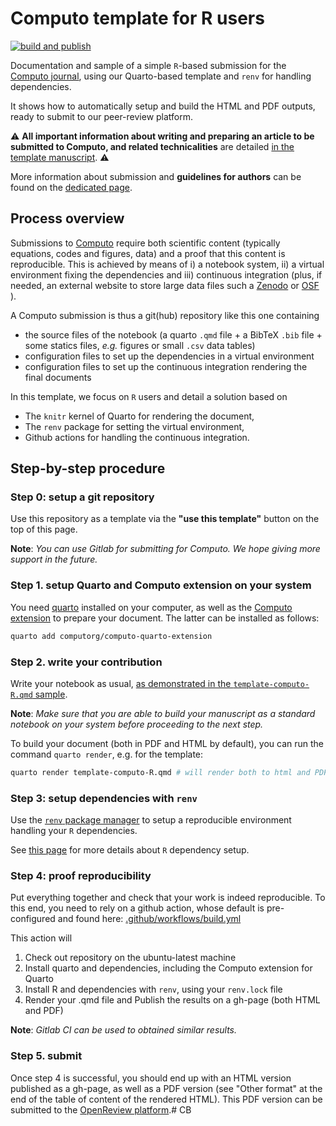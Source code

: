 
# Computo template for R users

[![build and publish](https://github.com/computorg/template-computo-R/actions/workflows/build.yml/badge.svg)](https://github.com/computorg/template-computo-R/actions/workflows/build.yml)

Documentation and sample of a simple `R`-based submission for the [Computo journal](https://computorg.github.io), using our Quarto-based template and `renv` for handling dependencies.

It shows how to automatically setup and build the HTML and PDF outputs, ready to submit to our peer-review platform.

:warning: **All important information about writing and preparing an article to be submitted to Computo, and related technicalities** are detailed [in the template manuscript](https://computo.sfds.asso.fr/template-computo-R). :warning:

More information about submission and **guidelines for authors** can be found on the [dedicated page](https://computo.sfds.asso.fr/submit/).

## Process overview

Submissions to [Computo](https://computorg.github.io) require both scientific content (typically equations, codes and figures, data) and a proof that this content is reproducible. This is achieved by means of i) a notebook system, ii) a virtual environment fixing the dependencies and iii) continuous integration (plus, if needed, an external website to store large data files such a [Zenodo](https://zenodo.org/) or [OSF](https://osf.io/) ). 

A Computo submission is thus a git(hub) repository like this one containing 

- the source files of the notebook (a quarto `.qmd` file + a BibTeX `.bib` file + some statics files, _e.g._ figures or small `.csv` data tables)
- configuration files to set up the dependencies in a virtual environment
- configuration files to set up the continuous integration rendering the final documents

In this template, we focus on `R` users and detail a solution based on

- The `knitr` kernel of Quarto for rendering the document,
- The `renv` package for setting the virtual environment,
- Github actions for handling the continuous integration.

## Step-by-step procedure

### Step 0: setup a git repository

Use this repository as a template via the **"use this template"** button on the top of this page.

**Note**: _You can use Gitlab for submitting for Computo. We hope giving more support in the future._

### Step 1. setup Quarto and Computo extension on your system

You need [quarto](https://quarto.org/) installed on your computer, as well as the [Computo extension](https://github.com/computorg/computo-quarto-extension) to prepare your document. 
The latter can be installed as follows:

```.bash
quarto add computorg/computo-quarto-extension
```

### Step 2. write your contribution 

Write your notebook as usual, [as demonstrated in the `template-computo-R.qmd` sample](https://computorg.github.io/template-computo-R/).

**Note**: _Make sure that you are able to build your manuscript as a standard notebook on your system before proceeding to the next step._

To build your document (both in PDF and HTML by default), you can run the command `quarto render`, e.g. for the template:

```.bash
quarto render template-computo-R.qmd # will render both to html and PDF
```

### Step 3: setup dependencies with `renv`

Use the [`renv` package manager](https://rstudio.github.io/renv/articles/renv.html) to setup a reproducible environment handling your `R` dependencies.

See [this page](https://computo.sfds.asso.fr/template-computo-R/#handle-r-dependencies-with-renv) for more details about `R` dependency setup.

### Step 4: proof reproducibility

Put everything together and check that your work is indeed reproducible. To this end, you need to rely on a github action, whose default is pre-configured and found here: [.github/workflows/build.yml](https://github.com/computorg/template-computo-R/blob/main/.github/workflows/build_n_publish.yml)

This action will

1. Check out repository on the ubuntu-latest machine
2. Install quarto and dependencies, including the Computo extension for Quarto
3. Install R and dependencies with `renv`, using your `renv.lock` file
4. Render your .qmd file and Publish the results on a gh-page (both HTML and PDF)

**Note**: _Gitlab CI can be used to obtained similar results._

### Step 5. submit

Once step 4 is successful, you should end up with an HTML version published as a gh-page, as well as a PDF version (see "Other format" at the end of the table of content of the rendered HTML). This PDF version can be submitted to the [OpenReview platform](https://openreview.net/group?id=Computo).# CB
